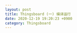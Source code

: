```yaml
---
layout: post
title: Thingsboard (一) 编译运行
date: 2020-12-19 19:20:23 +0900
category: Thingsboard
---
```

